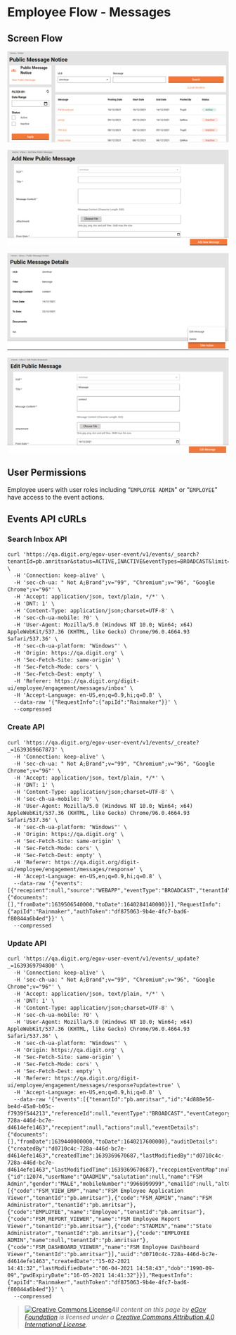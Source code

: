 # Employee Flow - Messages

## Screen Flow

![Employee Inbox](../../../.gitbook/assets/image-20211213-042511.png)

![Create Messages](../../../.gitbook/assets/image-20211213-042553.png)

![Application Details With Actions](../../../.gitbook/assets/image-20211213-042901.png)

![Edit Message](../../../.gitbook/assets/image-20211213-042934.png)

## User Permissions  <a href="#user-permissions" id="user-permissions"></a>

Employee users with user roles including “`EMPLOYEE ADMIN`" or “`EMPLOYEE`" have access to the event actions.

## Events API cURLs  <a href="#events-api-curls" id="events-api-curls"></a>

### Search Inbox API

```
curl 'https://qa.digit.org/egov-user-event/v1/events/_search?tenantId=pb.amritsar&status=ACTIVE,INACTIVE&eventTypes=BROADCAST&limit=10&offset=0&_=1639369326123' \
  -H 'Connection: keep-alive' \
  -H 'sec-ch-ua: " Not A;Brand";v="99", "Chromium";v="96", "Google Chrome";v="96"' \
  -H 'Accept: application/json, text/plain, */*' \
  -H 'DNT: 1' \
  -H 'Content-Type: application/json;charset=UTF-8' \
  -H 'sec-ch-ua-mobile: ?0' \
  -H 'User-Agent: Mozilla/5.0 (Windows NT 10.0; Win64; x64) AppleWebKit/537.36 (KHTML, like Gecko) Chrome/96.0.4664.93 Safari/537.36' \
  -H 'sec-ch-ua-platform: "Windows"' \
  -H 'Origin: https://qa.digit.org' \
  -H 'Sec-Fetch-Site: same-origin' \
  -H 'Sec-Fetch-Mode: cors' \
  -H 'Sec-Fetch-Dest: empty' \
  -H 'Referer: https://qa.digit.org/digit-ui/employee/engagement/messages/inbox' \
  -H 'Accept-Language: en-US,en;q=0.9,hi;q=0.8' \
  --data-raw '{"RequestInfo":{"apiId":"Rainmaker"}}' \
  --compressed
```

### Create API

```
curl 'https://qa.digit.org/egov-user-event/v1/events/_create?_=1639369667873' \
  -H 'Connection: keep-alive' \
  -H 'sec-ch-ua: " Not A;Brand";v="99", "Chromium";v="96", "Google Chrome";v="96"' \
  -H 'Accept: application/json, text/plain, */*' \
  -H 'DNT: 1' \
  -H 'Content-Type: application/json;charset=UTF-8' \
  -H 'sec-ch-ua-mobile: ?0' \
  -H 'User-Agent: Mozilla/5.0 (Windows NT 10.0; Win64; x64) AppleWebKit/537.36 (KHTML, like Gecko) Chrome/96.0.4664.93 Safari/537.36' \
  -H 'sec-ch-ua-platform: "Windows"' \
  -H 'Origin: https://qa.digit.org' \
  -H 'Sec-Fetch-Site: same-origin' \
  -H 'Sec-Fetch-Mode: cors' \
  -H 'Sec-Fetch-Dest: empty' \
  -H 'Referer: https://qa.digit.org/digit-ui/employee/engagement/messages/response' \
  -H 'Accept-Language: en-US,en;q=0.9,hi;q=0.8' \
  --data-raw '{"events":[{"recepient":null,"source":"WEBAPP","eventType":"BROADCAST","tenantId":"pb.amritsar","description":"contect","name":"Message","eventDetails":{"documents":[],"fromDate":1639506540000,"toDate":1640284140000}}],"RequestInfo":{"apiId":"Rainmaker","authToken":"df875063-9b4e-4fc7-bad6-f80844a6b4ed"}}' \
  --compressed
```

### Update API

```
curl 'https://qa.digit.org/egov-user-event/v1/events/_update?_=1639369794800' \
  -H 'Connection: keep-alive' \
  -H 'sec-ch-ua: " Not A;Brand";v="99", "Chromium";v="96", "Google Chrome";v="96"' \
  -H 'Accept: application/json, text/plain, */*' \
  -H 'DNT: 1' \
  -H 'Content-Type: application/json;charset=UTF-8' \
  -H 'sec-ch-ua-mobile: ?0' \
  -H 'User-Agent: Mozilla/5.0 (Windows NT 10.0; Win64; x64) AppleWebKit/537.36 (KHTML, like Gecko) Chrome/96.0.4664.93 Safari/537.36' \
  -H 'sec-ch-ua-platform: "Windows"' \
  -H 'Origin: https://qa.digit.org' \
  -H 'Sec-Fetch-Site: same-origin' \
  -H 'Sec-Fetch-Mode: cors' \
  -H 'Sec-Fetch-Dest: empty' \
  -H 'Referer: https://qa.digit.org/digit-ui/employee/engagement/messages/response?update=true' \
  -H 'Accept-Language: en-US,en;q=0.9,hi;q=0.8' \
  --data-raw '{"events":[{"tenantId":"pb.amritsar","id":"4d888e56-be4d-45a0-b05c-f7939f544213","referenceId":null,"eventType":"BROADCAST","eventCategory":null,"name":"Message","description":"content","status":"ACTIVE","source":"WEBAPP","postedBy":"d0710c4c-728a-446d-bc7e-d4614efe1463","recepient":null,"actions":null,"eventDetails":{"documents":[],"fromDate":1639440000000,"toDate":1640217600000},"auditDetails":{"createdBy":"d0710c4c-728a-446d-bc7e-d4614efe1463","createdTime":1639369670687,"lastModifiedBy":"d0710c4c-728a-446d-bc7e-d4614efe1463","lastModifiedTime":1639369670687},"recepientEventMap":null,"generateCounterEvent":null,"internallyUpdted":null,"user":{"id":12074,"userName":"QAADMIN","salutation":null,"name":"FSM Admin","gender":"MALE","mobileNumber":"9966999999","emailId":null,"altContactNumber":null,"pan":null,"aadhaarNumber":null,"permanentAddress":null,"permanentCity":null,"permanentPinCode":null,"correspondenceAddress":null,"correspondenceCity":null,"correspondencePinCode":null,"alternatemobilenumber":null,"active":true,"locale":null,"type":"EMPLOYEE","accountLocked":false,"accountLockedDate":0,"fatherOrHusbandName":"Test","relationship":"FATHER","signature":null,"bloodGroup":null,"photo":null,"identificationMark":null,"createdBy":12011,"lastModifiedBy":1,"tenantId":"pb.amritsar","roles":[{"code":"FSM_VIEW_EMP","name":"FSM Employee Application Viewer","tenantId":"pb.amritsar"},{"code":"FSM_ADMIN","name":"FSM Administrator","tenantId":"pb.amritsar"},{"code":"EMPLOYEE","name":"Employee","tenantId":"pb.amritsar"},{"code":"FSM_REPORT_VIEWER","name":"FSM Employee Report Viewer","tenantId":"pb.amritsar"},{"code":"STADMIN","name":"State Administrator","tenantId":"pb.amritsar"},{"code":"EMPLOYEE ADMIN","name":null,"tenantId":"pb.amritsar"},{"code":"FSM_DASHBOARD_VIEWER","name":"FSM Employee Dashboard Viewer","tenantId":"pb.amritsar"}],"uuid":"d0710c4c-728a-446d-bc7e-d4614efe1463","createdDate":"15-02-2021 14:41:32","lastModifiedDate":"06-04-2021 14:58:43","dob":"1990-09-09","pwdExpiryDate":"16-05-2021 14:41:32"}}],"RequestInfo":{"apiId":"Rainmaker","authToken":"df875063-9b4e-4fc7-bad6-f80844a6b4ed"}}' \
  --compressed
```



> [![Creative Commons License](https://i.creativecommons.org/l/by/4.0/80x15.png)_​_](http://creativecommons.org/licenses/by/4.0/)_All content on this page by_ [_eGov Foundation_](https://egov.org.in/) _is licensed under a_ [_Creative Commons Attribution 4.0 International License_](http://creativecommons.org/licenses/by/4.0/)_._
